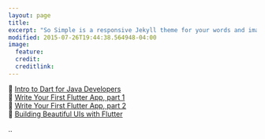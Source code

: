 ```yaml
---
layout: page
title:
excerpt: "So Simple is a responsive Jekyll theme for your words and images."
modified: 2015-07-26T19:44:38.564948-04:00
image:
  feature:
  credit:
  creditlink:
---
```



💌 [Intro to Dart for Java Developers](https://codelabs.developers.google.com/codelabs/from-java-to-dart/index.html?index=..%2F..index#0) <br>
💌 [Write Your First Flutter App, part 1](https://codelabs.developers.google.com/codelabs/first-flutter-app-pt1/index.html?index=..%2F..index#0) <br>
💌 [Write Your First Flutter App, part 2](https://codelabs.developers.google.com/codelabs/first-flutter-app-pt2/index.html?index=..%2F..index#0) <br>
💌 [Building Beautiful UIs with Flutter](https://codelabs.developers.google.com/codelabs/flutter/index.html?index=..%2F..index#0) <br>

..


